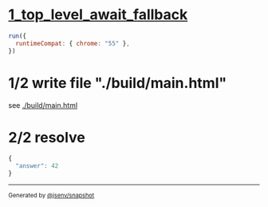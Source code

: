 # [1_top_level_await_fallback](../../top_level_await_build.test.mjs#L30)

```js
run({
  runtimeCompat: { chrome: "55" },
})
```

# 1/2 write file "./build/main.html"

see [./build/main.html](./build/main.html)

# 2/2 resolve

```js
{
  "answer": 42
}
```

---

<sub>
  Generated by <a href="https://github.com/jsenv/core/tree/main/packages/independent/snapshot">@jsenv/snapshot</a>
</sub>
